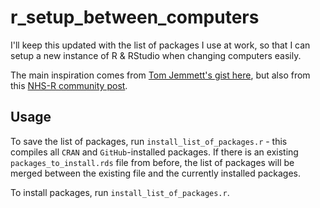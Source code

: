 # r_setup_between_computers

I'll keep this updated with the list of packages I use at work, so that I can setup a new instance of R & RStudio when changing computers easily.

The main inspiration comes from [Tom Jemmett's gist here](https://gist.github.com/tomjemmett/5033cdf5ca078e3d254db803b7b65f7a), but also from this [NHS-R community post](https://nhsrcommunity.com/blog/a-simple-function-to-install-and-load-packages-in-r/).

## Usage

To save the list of packages, run `install_list_of_packages.r` - this compiles all `CRAN` and `GitHub`-installed packages. If there is an existing `packages_to_install.rds` file from before, the list of packages will be merged between the existing file and the currently installed packages.

To install packages, run `install_list_of_packages.r`.
